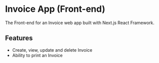 # Invoice App (Front-end)
The Front-end for an Invoice web app built with Next.js React Framework. 

## Features
- Create, view, update and delete Invoice
- Ability to print an Invoice
